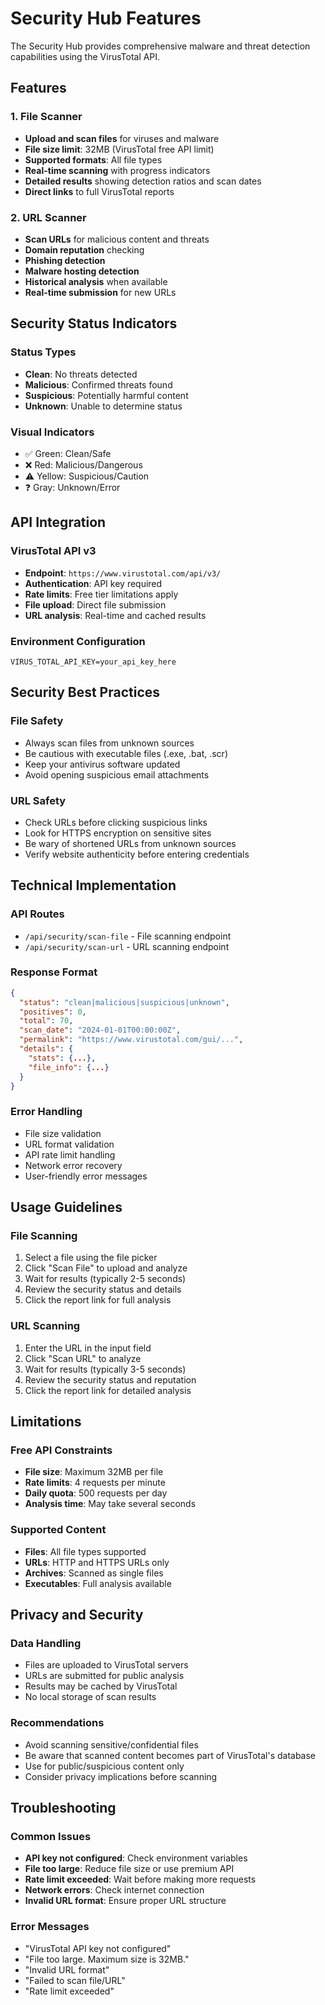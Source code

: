 # Security Hub Features

The Security Hub provides comprehensive malware and threat detection capabilities using the VirusTotal API.

## Features

### 1. File Scanner

- **Upload and scan files** for viruses and malware
- **File size limit**: 32MB (VirusTotal free API limit)
- **Supported formats**: All file types
- **Real-time scanning** with progress indicators
- **Detailed results** showing detection ratios and scan dates
- **Direct links** to full VirusTotal reports

### 2. URL Scanner

- **Scan URLs** for malicious content and threats
- **Domain reputation** checking
- **Phishing detection**
- **Malware hosting detection**
- **Historical analysis** when available
- **Real-time submission** for new URLs

## Security Status Indicators

### Status Types

- **Clean**: No threats detected
- **Malicious**: Confirmed threats found
- **Suspicious**: Potentially harmful content
- **Unknown**: Unable to determine status

### Visual Indicators

- ✅ Green: Clean/Safe
- ❌ Red: Malicious/Dangerous
- ⚠️ Yellow: Suspicious/Caution
- ❓ Gray: Unknown/Error

## API Integration

### VirusTotal API v3

- **Endpoint**: `https://www.virustotal.com/api/v3/`
- **Authentication**: API key required
- **Rate limits**: Free tier limitations apply
- **File upload**: Direct file submission
- **URL analysis**: Real-time and cached results

### Environment Configuration

```env
VIRUS_TOTAL_API_KEY=your_api_key_here
```

## Security Best Practices

### File Safety

- Always scan files from unknown sources
- Be cautious with executable files (.exe, .bat, .scr)
- Keep your antivirus software updated
- Avoid opening suspicious email attachments

### URL Safety

- Check URLs before clicking suspicious links
- Look for HTTPS encryption on sensitive sites
- Be wary of shortened URLs from unknown sources
- Verify website authenticity before entering credentials

## Technical Implementation

### API Routes

- `/api/security/scan-file` - File scanning endpoint
- `/api/security/scan-url` - URL scanning endpoint

### Response Format

```json
{
  "status": "clean|malicious|suspicious|unknown",
  "positives": 0,
  "total": 70,
  "scan_date": "2024-01-01T00:00:00Z",
  "permalink": "https://www.virustotal.com/gui/...",
  "details": {
    "stats": {...},
    "file_info": {...}
  }
}
```

### Error Handling

- File size validation
- URL format validation
- API rate limit handling
- Network error recovery
- User-friendly error messages

## Usage Guidelines

### File Scanning

1. Select a file using the file picker
2. Click "Scan File" to upload and analyze
3. Wait for results (typically 2-5 seconds)
4. Review the security status and details
5. Click the report link for full analysis

### URL Scanning

1. Enter the URL in the input field
2. Click "Scan URL" to analyze
3. Wait for results (typically 3-5 seconds)
4. Review the security status and reputation
5. Click the report link for detailed analysis

## Limitations

### Free API Constraints

- **File size**: Maximum 32MB per file
- **Rate limits**: 4 requests per minute
- **Daily quota**: 500 requests per day
- **Analysis time**: May take several seconds

### Supported Content

- **Files**: All file types supported
- **URLs**: HTTP and HTTPS URLs only
- **Archives**: Scanned as single files
- **Executables**: Full analysis available

## Privacy and Security

### Data Handling

- Files are uploaded to VirusTotal servers
- URLs are submitted for public analysis
- Results may be cached by VirusTotal
- No local storage of scan results

### Recommendations

- Avoid scanning sensitive/confidential files
- Be aware that scanned content becomes part of VirusTotal's database
- Use for public/suspicious content only
- Consider privacy implications before scanning

## Troubleshooting

### Common Issues

- **API key not configured**: Check environment variables
- **File too large**: Reduce file size or use premium API
- **Rate limit exceeded**: Wait before making more requests
- **Network errors**: Check internet connection
- **Invalid URL format**: Ensure proper URL structure

### Error Messages

- "VirusTotal API key not configured"
- "File too large. Maximum size is 32MB."
- "Invalid URL format"
- "Failed to scan file/URL"
- "Rate limit exceeded"

